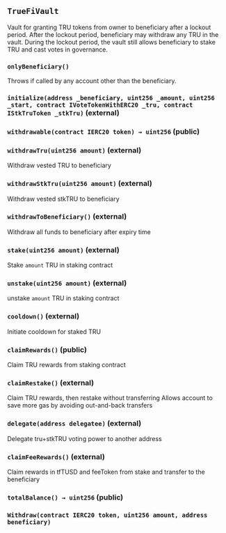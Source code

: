 ## `TrueFiVault`



Vault for granting TRU tokens from owner to beneficiary after a lockout period.
After the lockout period, beneficiary may withdraw any TRU in the vault.
During the lockout period, the vault still allows beneficiary to stake TRU
and cast votes in governance.

### `onlyBeneficiary()`



Throws if called by any account other than the beneficiary.


### `initialize(address _beneficiary, uint256 _amount, uint256 _start, contract IVoteTokenWithERC20 _tru, contract IStkTruToken _stkTru)` (external)





### `withdrawable(contract IERC20 token) → uint256` (public)





### `withdrawTru(uint256 amount)` (external)



Withdraw vested TRU to beneficiary

### `withdrawStkTru(uint256 amount)` (external)



Withdraw vested stkTRU to beneficiary

### `withdrawToBeneficiary()` (external)



Withdraw all funds to beneficiary after expiry time

### `stake(uint256 amount)` (external)



Stake `amount` TRU in staking contract


### `unstake(uint256 amount)` (external)



unstake `amount` TRU in staking contract


### `cooldown()` (external)



Initiate cooldown for staked TRU

### `claimRewards()` (public)



Claim TRU rewards from staking contract

### `claimRestake()` (external)



Claim TRU rewards, then restake without transferring
Allows account to save more gas by avoiding out-and-back transfers

### `delegate(address delegatee)` (external)



Delegate tru+stkTRU voting power to another address


### `claimFeeRewards()` (external)



Claim rewards in tfTUSD and feeToken from stake and transfer to the beneficiary

### `totalBalance() → uint256` (public)






### `Withdraw(contract IERC20 token, uint256 amount, address beneficiary)`





